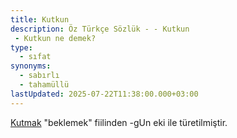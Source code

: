 ```yaml
---
title: Kutkun
description: Öz Türkçe Sözlük - - Kutkun 
 - Kutkun ne demek?
type:
  - sıfat
synonyms:
  - sabırlı
  - tahamüllü
lastUpdated: 2025-07-22T11:38:00.000+03:00
---
```

[Kutmak](/sozluk/kutmak) "beklemek" fiilinden -gUn eki ile türetilmiştir.
